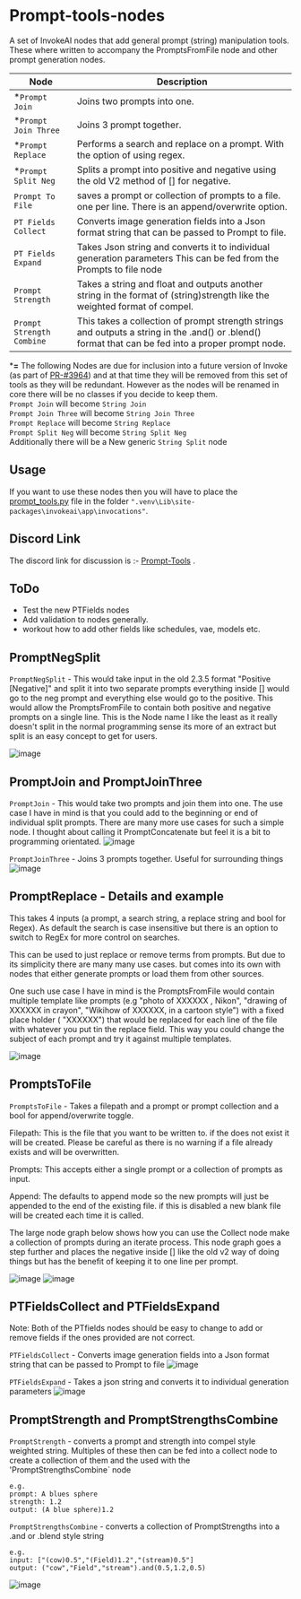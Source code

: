 # Prompt-tools-nodes
A set of InvokeAI nodes that add general prompt (string) manipulation tools.  These where written to accompany the PromptsFromFile node and other prompt generation nodes.

|Node|Description|
|---|---|
|*`Prompt Join`|Joins two prompts into one.|
|*`Prompt Join Three`|Joins 3 prompt together.|
|*`Prompt Replace`|Performs a search and replace on a prompt. With the option of using regex.|
|*`Prompt Split Neg`|Splits a prompt into positive and negative using the old V2 method of [] for negative.|
|`Prompt To File`|saves a prompt or collection of prompts to a file. one per line. There is an append/overwrite option.|
|`PT Fields Collect`|Converts image generation fields into a Json format string that can be passed to Prompt to file.|
|`PT Fields Expand`|Takes Json string and converts it to individual generation parameters This can be fed from the Prompts to file node|
|`Prompt Strength`|Takes a string and float and outputs another string in the format of (string)strength like the weighted format of compel. |
|`Prompt Strength Combine`|This takes a collection of prompt strength strings and outputs a string in the .and() or .blend() format that can be fed into a proper prompt node.|

***=** The following Nodes are due for inclusion into a future version of Invoke (as part of [PR-#3964](https://github.com/invoke-ai/InvokeAI/pull/3964)) and at that time they will be removed from this set of tools as they will be redundant.  However as the nodes will be renamed in core there will be no classes if you decide to keep them.<br>
`Prompt Join` will become `String Join`<br>
`Prompt Join Three` will become `String Join Three`<br>
`Prompt Replace` will become `String Replace`<br>
`Prompt Split Neg` will become `String Split Neg`<br>
Additionally there will be a New generic `String Split` node<br>

## Usage
If you want to use these nodes then you will have to place the [prompt_tools.py](prompt_tools.py) file in the folder `".venv\Lib\site-packages\invokeai\app\invocations"`. 

## Discord Link
The discord link for discussion is :- [Prompt-Tools](https://discord.com/channels/1020123559063990373/1134084151386058803) .

## ToDo
- Test the new PTFields nodes
- Add validation to nodes generally.
- workout how to add other fields like schedules, vae, models etc.


## PromptNegSplit 
`PromptNegSplit` - This would take input in the old 2.3.5 format "Positive [Negative]" and split it into two separate prompts everything inside [] would go to the neg prompt and everything else would go to the positive.  This would allow the PromptsFromFile to contain both positive and negative prompts on a single line. This is the Node name I like the least as it really doesn't split in the normal programming sense its more of an extract but split is an easy concept to get for users.

![image](https://github.com/skunkworxdark/Prompt-tools-nodes/assets/21961335/847f0a96-953d-4dc7-b6e2-a7417f106b99)


## PromptJoin and PromptJoinThree
`PromptJoin` - This would take two prompts and join them into one. The use case I have in mind is that you could add to the beginning or end of individual split prompts.  There are many more use cases for such a simple node. I thought about calling it PromptConcatenate but feel it is a bit to programming orientated.
![image](https://github.com/skunkworxdark/Prompt-tools-nodes/assets/21961335/2a4957c7-e703-444f-b1bd-15c1b91393a7)

`PromptJoinThree` - Joins 3 prompts together. Useful for surrounding things
![image](https://github.com/skunkworxdark/Prompt-tools-nodes/assets/21961335/d4fa05e1-ef18-44e2-88fd-bbc0ae134e4e)


## PromptReplace - Details and example
This takes 4 inputs (a prompt, a search string,  a replace string and bool for Regex).  As default the search is case insensitive but there is an option to switch to RegEx for more control on searches.

This can be used to just replace or remove terms from prompts. But due to its simplicity there are many many use cases. but comes into its own with nodes that either generate prompts or load them from other sources.

One such use case I have in mind is the PromptsFromFile would contain multiple template like prompts (e.g "photo of XXXXXX , Nikon", "drawing of XXXXXX in crayon", "Wikihow of XXXXXX, in a cartoon style") with a fixed place holder ( "XXXXXX") that would be replaced for each line of the file with whatever you put tin the replace field. This way you could change the subject of each prompt and try it against multiple templates.

![image](https://github.com/skunkworxdark/Prompt-tools-nodes/assets/21961335/3479f673-09c5-4053-a8c9-e9e4ff4bc42e)


## PromptsToFile
`PromptsToFile` - Takes a filepath and a prompt or prompt collection and a bool for append/overwrite toggle.

Filepath:  This is the file that you want to be written to.  if the does not exist it will be created. Please be careful as there is no warning if a file already exists and will be overwritten.

Prompts: This accepts either a single prompt or a collection of prompts as input. 

Append: The defaults to append mode so the new prompts will just be appended to the end of the existing file. if this is disabled a new blank file will be created each time it is called. 

The large node graph below shows how you can use the Collect node make a collection of prompts during an iterate process.  This node graph goes a step further and places the negative inside [] like the old v2 way of doing things but has the benefit of keeping it to one line per prompt.

![image](https://github.com/skunkworxdark/Prompt-tools-nodes/assets/21961335/b483a0e9-bd98-44ef-8c0e-0dc1b884deee)
![image](https://github.com/skunkworxdark/Prompt-tools-nodes/assets/21961335/db82f094-ace7-4450-a418-31af64c01724)


## PTFieldsCollect and PTFieldsExpand
Note: Both of the PTfields nodes should be easy to change to add or remove fields if the ones provided are not correct.

`PTFieldsCollect` - Converts image generation fields into a Json format string that can be passed to Prompt to file
![image](https://github.com/skunkworxdark/Prompt-tools-nodes/assets/21961335/3a716fe3-5e7d-41dd-80a2-3055cb4e7daf)

`PTFieldsExpand` - Takes a json string and converts it to individual generation parameters
![image](https://github.com/skunkworxdark/Prompt-tools-nodes/assets/21961335/f0d733c1-74f4-4b92-b0c1-a813e7106530)


## PromptStrength and PromptStrengthsCombine
`PromptStrength` - converts a prompt and strength into compel style weighted string. Multiples of these then can be fed into a collect node to create a collection of them and the used with the 'PromptStrengthsCombine` node
```
e.g.
prompt: A blues sphere
strength: 1.2
output: (A blue sphere)1.2
```

`PromptStrengthsCombine` - converts a collection of PromptStrengths into a .and or .blend style string
```
e.g.
input: ["(cow)0.5","(Field)1.2","(stream)0.5"]
output: ("cow","Field","stream").and(0.5,1.2,0.5)
```

![image](https://github.com/skunkworxdark/Prompt-tools-nodes/assets/21961335/ce9120dd-b3fa-470e-ac29-b9acfb6e240f)

